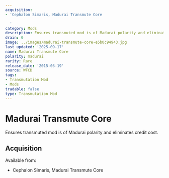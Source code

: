```yaml
---
acquisition:
- 'Cephalon Simaris, Madurai Transmute Core

  '
category: Mods
description: Ensures transmuted mod is of Madurai polarity and eliminates credit cost.
drain: 0
image: ../images/madurai-transmute-core-e5b0c94943.jpg
last_updated: '2025-09-17'
name: Madurai Transmute Core
polarity: madurai
rarity: Rare
release_date: '2015-03-19'
source: WFCD
tags:
- Transmutation Mod
- Mods
tradable: false
type: Transmutation Mod
---
```


# Madurai Transmute Core

Ensures transmuted mod is of Madurai polarity and eliminates credit cost.

## Acquisition

Available from:
- Cephalon Simaris, Madurai Transmute Core


